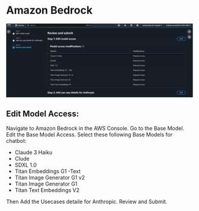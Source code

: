 
# Amazon Bedrock
![step3](assets\step3.png.png)
## Edit Model Access:
Navigate to Amazon Bedrock in the AWS Console.
Go to the Base Model.
Edit the Base Model Access.
Select these following Base Models for chatbot:
- Claude 3 Haiku
- Clude
- SDXL 1.0
- Titan Embeddings G1 -Text
- Titan Image Generator G1 v2
- Titan Image Generator G1
- Titan Text Embeddings V2

Then Add the Usecases detaile for Anthropic.
Review and Submit.
